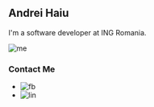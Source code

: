 ## Andrei Haiu

I'm a software developer at ING Romania.

![me](https://scontent-otp1-1.xx.fbcdn.net/v/t1.0-9/118708304_3243436889066981_6302561596042241851_o.jpg?_nc_cat=105&cb=846ca55b-311e05c7&_nc_sid=09cbfe&_nc_eui2=AeHVSPhfiOMDAkD07tjCdxKMe_VjvN82N3p79WO83zY3eg0SCbFLqnU_gZarudENqCvfqd-5QbgNDU-Xz5BWiOAu&_nc_ohc=dMsHW0nZMUoAX_381cz&_nc_ht=scontent-otp1-1.xx&oh=9d588ba225677246463b05454e0c4e78&oe=5FB3F225)

### Contact Me
- ![fb](https://www.facebook.com/andrei.haiu/)
- ![lin](https://www.linkedin.com/in/andrei-haiu/)
